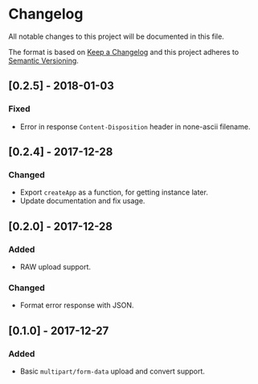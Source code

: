 # Changelog

All notable changes to this project will be documented in this file.

The format is based on [Keep a Changelog](http://keepachangelog.com/en/1.0.0/)
and this project adheres to [Semantic Versioning](http://semver.org/spec/v2.0.0.html).

## [0.2.5] - 2018-01-03

### Fixed

* Error in response `Content-Disposition` header in none-ascii filename.

## [0.2.4] - 2017-12-28

### Changed

* Export `createApp` as a function, for getting instance later.
* Update documentation and fix usage.

## [0.2.0] - 2017-12-28

### Added

* RAW upload support.

### Changed

* Format error response with JSON.

## [0.1.0] - 2017-12-27

### Added

* Basic `multipart/form-data` upload and convert support.
